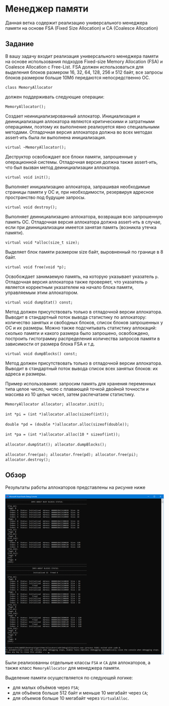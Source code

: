 # Менеджер памяти

Данная ветка содержит реализацию универсального менеджера памяти на основе FSA (Fixed Size Allocation) и CA (Coalesce Allocation)

## Задание 

В вашу задачу входит реализация универсального менеджера памяти на основе использования подходов Fixed-size Memory Allocation (FSA) и Coalesce Allocation с Free-List. 
FSA должен использоваться для выделения блоков размером 16, 32, 64, 128, 256 и 512 байт, все запросы блоков размером больше 10Мб передаются непосредственно ОС.
```
class MemoryAllocator
```
должен поддерживать следующие операции:
```
MemoryAllocator();
```
Создает неинициализированный аллокатор. Инициализация и деинициализация аллокатора являются критическими и затратными операциями, поэтому их выполнение реализуется явно специальными методами. 
Отладочная версия аллокатора должна во всех методах assert-ить была ли выполнена инициализация.
```
virtual ~MemoryAllocator();
```
Деструктор освобождает все блоки памяти, запрошенные у операционной системы. 
Отладочная версия должна также assert-ить, что был вызван метод деинициализации аллокатора.
```
virtual void init();
```
Выполняет инициализацию аллокатора, запрашивая необходимые страницы памяти у ОС и, при необходимости, резервируя адресное пространство под будущие запросы.
```
virtual void destroy();
```
Выполняет деинициализацию аллокатора, возвращая всю запрошенную память ОС. 
Отладочная версия аллокатора должна assert-ить в случае, если при деинициализации имеется занятая память (возникла утечка памяти).
```
virtual void *alloc(size_t size);
```
Выделяет блок памяти размером size байт, выровненный по границе в 8 байт.
```
virtual void free(void *p);
```
Освобождает занимаемую память, на которую указывает указатель `p`. 
Отладочная версия аллокатора также проверяет, что указатель `p` является корректным указателем на начало блока памяти, управляемым этим аллокатором.
```
virtual void dumpStat() const;
```
Метод должен присутствовать только в отладочной версии аллокатора. 
Выводит в стандартный поток вывода статистику по аллокатору: количество занятых и свободных блоков, список блоков запрошенных у ОС и их размеры. Можно также подсчитывать статистику аллокаций: сколько памяти и какого размера было запрошено, освобождено, построить гистограмму распределения количества запросов памяти в зависимости от размера блока FSA и т.д.
```
virtual void dumpBlocks() const;
```
Метод должен присутствовать только в отладочной версии аллокатора. 
Выводит в стандартный поток вывода список всех занятых блоков: их адреса и размеры.

Пример использования: запросим память для хранения переменных типа целое число, число с плавающей точкой двойной точности и массива из 10 целых чисел, затем распечатаем статистику.
```
MemoryAllocator allocator; allocator.init();

int *pi = (int *)allocator.alloc(sizeof(int));

double *pd = (double *)allocator.alloc(sizeof(double));

int *pa = (int *)allocator.alloc(10 * sizeof(int));

allocator.dumpStat(); allocator.dumpBlocks();

allocator.free(pa); allocator.free(pd); allocator.free(pi); allocator.destroy();
```

## Обзор

Результаты работы аллокаторов представлены на рисунке ниже

![Result](AllocatorsResult.png)

Были реализованны отдельные классы `FSA` и `CA` для аллокаторов, а также класс `MemoryAllocator` для менеджера памяти.

Выделение памяти осуществляется по следующей логике:
-  для малых объёмов через ```FSA```;
-  для объёмов больше 512 байт и меньше 10 мегабайт через ```CA```;
-  для объемов больше 10 мегабайт через ```VirtualAlloc```.
